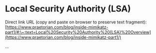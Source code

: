 # Local Security Authority (LSA)

Direct link URL (copy and paste on browser to preserve text fragment): [https://www.praetorian.com/blog/inside-mimikatz-part1/#:\~:text=Local%20Security%20Authority%20(LSA)%20Overview](https://www.praetorian.com/blog/inside-mimikatz-part1/)

...
